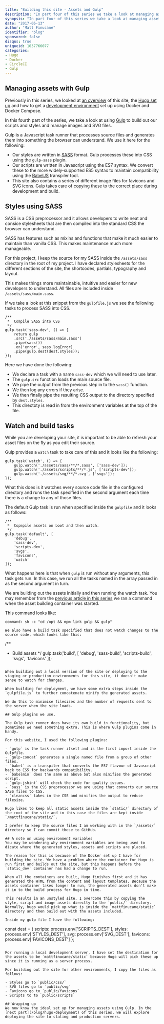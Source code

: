 ```yaml
---
title: "Building this site - Assets and Gulp"
description: "In part four of this series we take a look at managing assets with Gulp."
synopsis: "In part four of this series we take a look at managing assets with Gulp."
date: "2017-05-13"
author: "Matt Finucane"
identifier: "blog"
sponsored: false
disqus: true
uniqueid: 1037766077
categories:
- Hugo
- Docker
- CircleCI
- Gulp
---
```


## Managing assets with Gulp
Previously in this series, we looked at [an overview](/blog/building-this-site) of this site, the [Hugo set up](/blog/hugo-setup) and how to get a [development environment](/blog/hugo-docker-setup) set up using Docker and Docker Compose.

In this fourth part of the series, we take a look at using [Gulp](http://gulpjs.com/) to build out our scripts and styles and manage images and SVG files.

Gulp is a Javascript task runner that processes source files and generates them into something the browser can understand. We use it here for the following:

- Our styles are written in [SASS](http://sass-lang.com/) format. Gulp processes these into CSS using the `gulp-sass` plugin.
- Our scripts are written in Javascript using the ES7 syntax. We convert these to the more widely-supported ES5 syntax to maintain compatibility using the [BabelJS](https://babeljs.io) transpiler tool.
- This site also contains a series of different image files for favicons and SVG icons. Gulp takes care of copying these to the correct place during development and build.

## Styles using SASS
SASS is a CSS preprocessor and it allows developers to write neat and consice stylesheets that are then compiled into the standard CSS the browser can understand. 

SASS has features such as mixins and functions that make it much easier to maintain than vanilla CSS. This makes maintenance much more manageable.

For this project, I keep the source for my SASS inside the `/assets/sass` directory in the root of my project. I have declared stylesheets for the different sections of the site, the shortcodes, partials, typography and layout.

This makes things more maintainable, intuitive and easier for new developers to understand. All files are included inside `/assets/sass/main.sass`.

If we take a look at this snippet from the `gulpfile.js` we see the following tasks to process SASS into CSS.

```
/**
 *	Compile SASS into CSS
 */
gulp.task('sass-dev', () => {
	return gulp
	.src('./assets/sass/main.sass')
	.pipe(sass())
	.on('error', sass.logError)
	.pipe(gulp.dest(dest.styles));
});
```

Here we have done the following:

- We declare a task with a name `sass-dev` which we will need to use later.
- The `gulp.src` function loads the main source file.
- We pipe the output from the previous step in to the `sass()` function.
- We then log any errors if they arise.
- We then finally pipe the resulting CSS output to the directory specified by `dest.styles`. 
- This directoty is read in from the environment variables at the top of the file.

## Watch and build tasks
While you are developing your site, it is important to be able to refresh your asset files on the fly as you edit their source. 

Gulp provides a `watch` task to take care of this and it looks like the following:

```
gulp.task('watch', () => {
	gulp.watch('./assets/sass/**/*.sass', ['sass-dev']);
	gulp.watch('./assets/scripts/**/*.js', ['scripts-dev']);
	gulp.watch('./assets/svg/**/*.svg', ['svgs']);
});
```

What this does is it watches every source code file in the configured directory and runs the task specified in the second argument each time there is a change to any of those files.

The default Gulp task is run when specified inside the `gulpfile` and it looks as follows:

```
/**
 *	Copmpile assets on boot and then watch.
 */
gulp.task('default', [
	'debug',
	'sass-dev',
	'scripts-dev',
	'svgs',
	'favicons',
	'watch'
]);
```

What happens here is that when `gulp` is run without any arguments, this task gets run. In this case, we run all the tasks named in the array passed in as the second argument in turn.

We are building out the assets initially and then running the watch task. You may remember from the [previous article in this series](/blog/hugo-docker-setup) we ran a command when the asset building container was started. 

This command looks like: 
```
command: sh -c "cd /opt && npm link gulp && gulp"

We also have a build task specified that does not watch changes to the source code, which looks like this:

```
/**
 *	Build assets
 */
gulp.task('build', [
	'debug',
	'sass-build',
	'scripts-build',
	'svgs',
	'favicons'
]);
```

When building out a local version of the site or deploying to the staging or production environments for this site, it doesn't make sense to watch for changes.

When building for deployment, we have some extra steps inside the `gulpfile.js` to further concatenate minify the generated assets. 

We do this to minimise filesizes and the number of requests sent to the server when the site loads.

## Gulp plugins we use.

The Gulp task runner does have its own build in functionality, but sometimes we need something extra. This is where Gulp plugins come in handy. 

For this website, I used the following plugins:

- `gulp` is the task runner itself and is the first import inside the Gulpfile.
- `gulp-concat` generates a single named file from a group of other files.
- `babel` is a transpiler that converts the ES7 flavour of Javascript back to ES5 for backwards compatibility.
- `babelmin` does the same as above but also minifies the generated script.
- `gulp-jshint` will check the code for quality issues.
- `sass` is the CSS preprocessor we are using that converts our source SASS files to CSS.
- `cleancss` takes in the CSS and minifies the output to reduce filesize.

Hugo likes to keep all static assets inside the `static/` directory of the root of the site and in this case the files are kept inside `/mattfinucane/static/`.

I prefer to keep the source files I am working with in the `/assets/` directory so I can commit these to GitHub.

## A note on using environment variables
You may be wondering why environment variables are being used to dicate where the generated styles, assets and scripts are placed. 

The reason for this is because of the Docker set up I have for building the site. We have a problem where the container for Hugo is run first and builds out the site, but this happens before the `static_dev` container has had a change to run.

When all the containers are built, Hugo finishes first and it has generated the HTML from the content and layout templates. Because the assets container takes longer to run, the generated assets don't make it in to the build process for Hugo in time. 

This results in an unstyled site. I overcome this by copying the style, script and image assets directly to the `public/` directory. Normally, hugo would pick up what is inside the `mattfinucane/static` directory and then build out with the assets included.

Inside my gulp file I have the following:

```
const dest = {
	scripts: process.env['SCRIPTS_DEST'],
	styles: process.env['STYLES_DEST'],
	svg: process.env['SVG_DEST'],
	favicons: process.env['FAVICONS_DEST']
};
```

For running a local development server, I have set the destination for the assets to be `mattfinucane/static` because Hugo will pick these up since it is running as a server process.

For building out the site for other environments, I copy the files as follows:

- Styles go to `public/css/`
- SVG files go to `public/svg` 
- Favicons go to `public/favicons`
- Scripts to to `public/scripts`

## Wrapping up
We now know the ideal set up for managing assets using Gulp. In the [next part](/blog/hugo-deployment) of this series, we will explore deploying the site to stating and production servers.

